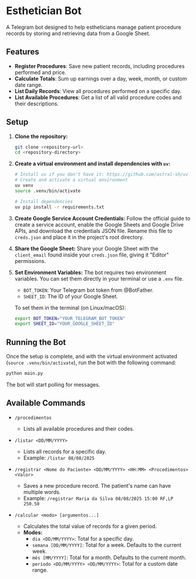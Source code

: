 # Esthetician Bot

A Telegram bot designed to help estheticians manage patient procedure records by storing and retrieving data from a Google Sheet.

## Features

- **Register Procedures**: Save new patient records, including procedures performed and price.
- **Calculate Totals**: Sum up earnings over a day, week, month, or custom date range.
- **List Daily Records**: View all procedures performed on a specific day.
- **List Available Procedures**: Get a list of all valid procedure codes and their descriptions.

## Setup

1.  **Clone the repository:**
    ```bash
    git clone <repository-url>
    cd <repository-directory>
    ```

2.  **Create a virtual environment and install dependencies with `uv`:**
    ```bash
    # Install uv if you don't have it: https://github.com/astral-sh/uv
    # Create and activate a virtual environment
    uv venv
    source .venv/bin/activate
    
    # Install dependencies
    uv pip install -r requirements.txt
    ```

3.  **Create Google Service Account Credentials:**
    Follow the official guide to create a service account, enable the Google Sheets and Google Drive APIs, and download the credentials JSON file. Rename this file to `creds.json` and place it in the project's root directory.

4.  **Share the Google Sheet:**
    Share your Google Sheet with the `client_email` found inside your `creds.json` file, giving it "Editor" permissions.

5.  **Set Environment Variables:**
    The bot requires two environment variables. You can set them directly in your terminal or use a `.env` file.

    - `BOT_TOKEN`: Your Telegram bot token from @BotFather.
    - `SHEET_ID`: The ID of your Google Sheet.

    To set them in the terminal (on Linux/macOS):
    ```bash
    export BOT_TOKEN="YOUR_TELEGRAM_BOT_TOKEN"
    export SHEET_ID="YOUR_GOOGLE_SHEET_ID"
    ```

## Running the Bot

Once the setup is complete, and with the virtual environment activated (`source .venv/bin/activate`), run the bot with the following command:

```bash
python main.py
```

The bot will start polling for messages.

## Available Commands

- `/procedimentos`
  - Lists all available procedures and their codes.

- `/listar <DD/MM/YYYY>`
  - Lists all records for a specific day.
  - Example: `/listar 08/08/2025`

- `/registrar <Nome do Paciente> <DD/MM/YYYY> <HH:MM> <Procedimentos> <Valor>`
  - Saves a new procedure record. The patient's name can have multiple words.
  - Example: `/registrar Maria da Silva 08/08/2025 15:00 RF,LP 250.50`

- `/calcular <modo> [argumentos...]`
  - Calculates the total value of records for a given period.
  - **Modes:**
    - `dia <DD/MM/YYYY>`: Total for a specific day.
    - `semana [DD/MM/YYYY]`: Total for a week. Defaults to the current week.
    - `mês [MM/YYYY]`: Total for a month. Defaults to the current month.
    - `período <DD/MM/YYYY> <DD/MM/YYYY>`: Total for a custom date range.
